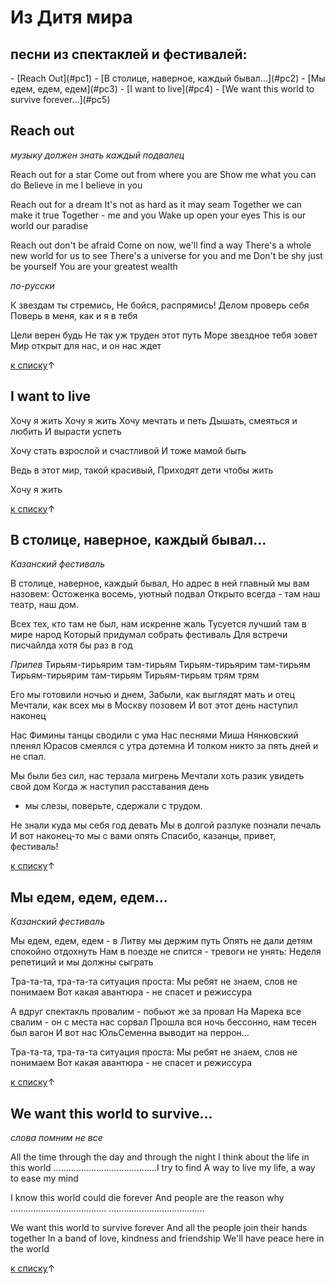 # Из Дитя мира

<h2 id="pesni2"> песни из спектаклей и фестивалей:</h2>
- [Reach Out](#pc1)
- [В столице, наверное, каждый бывал...](#pc2)
- [Мы едем, едем, едем](#pc3)
- [I want to live](#pc4)
- [We want this world to survive forever...](#pc5)

<h2 id="pc1">Reach out</h2>

*музыку должен знать каждый подвалец*
	 
Reach out for a star
Come out from where you are
Show me what you can do
Believe in me I believe in you
	 
Reach out for a dream
It's not as hard as it may seam
Together we can make it true
Together - me and you
Wake up open your eyes
This is our world our paradise

Reach out don't be afraid
Come on now, we'll find a way
There's a whole new world for us to see
There's a universe for you and me
Don't be shy just be yourself
You are your greatest wealth

*по-русски*

К звездам ты стремись,
Не бойся, распрямись!
Делом проверь себя
Поверь в меня, как и я в тебя

Цели верен будь
Не так уж труден этот путь
Море звездное тебя зовет
Мир открыт для нас, и он нас ждет

[к списку](#pesni2)↑

<h2 id="pc2">I want to live</h2>
	 
Хочу я жить
Хочу я жить
Хочу мечтать и петь
Дышать, смеяться и любить
И вырасти успеть

Хочу стать взрослой и счастливой
И тоже мамой быть

Ведь в этот мир, такой красивый,
Приходят дети чтобы жить

Хочу я жить

[к списку](#pesni2)↑

<h2 id="pc3">В столице, наверное, каждый бывал...</h2>

*Казанский фестиваль*
	 

В столице, наверное, каждый бывал,
Но адрес в ней главный мы вам назовем:
Остоженка восемь, уютный подвал
Открыто всегда - там наш театр, наш дом.

Всех тех, кто там не был, нам искренне жаль
Тусуется лучший там в мире народ
Который придумал собрать фестиваль
Для встречи писчайлда хотя бы раз в год

*Припев*
Тирьям-тирьярим там-тирьям
Тирьям-тирьярим там-тирьям
Тирьям-тирьярим там-тирьям
Тирьям-тирьям трям трям

Его мы готовили ночью и днем,
Забыли, как выглядят мать и отец
Мечтали, как всех мы в Москву позовем
И вот этот день наступил наконец

Нас Фимины танцы сводили с ума
Нас песнями Миша Нянковский пленял
Юрасов смеялся с утра дотемна
И толком никто за пять дней и не спал.

Мы были без сил, нас терзала мигрень
Мечтали хоть разик увидеть свой дом
Когда ж наступил расставания день
- мы слезы, поверьте, сдержали с трудом.

Не знали куда мы себя год девать
Мы в долгой разлуке познали печаль
И вот наконец-то мы с вами опять
Спасибо, казанцы, привет, фестиваль!

[к списку](#pesni2)↑

<h2 id="pc4">Мы едем, едем, едем...</h2>

*Казанский фестиваль*
	 
Мы едем, едем, едем - в Литву мы держим путь
Опять не дали детям спокойно отдохнуть
Нам в поезде не спится - тревоги не унять:
Неделя репетиций и мы должны сыграть
	 
Тра-та-та, тра-та-та ситуация проста:
Мы ребят не знаем, слов не понимаем
Вот какая авантюра - не спасет и режиссура

А вдруг спектакль провалим - побьют же за провал
На Марека все свалим - он с места нас сорвал
Прошла вся ночь бессонно, нам тесен был вагон
И вот нас ЮльСеменна выводит на перрон…
	 
Тра-та-та, тра-та-та ситуация проста:
Мы ребят не знаем, слов не понимаем
Вот какая авантюра - не спасет и режиссура

[к списку](#pesni2)↑

<h2 id="pc5">We want this world to survive...</h2>

*слова помним не все*

All the time through the day and through the night
I think about the life in this world
.........................................I try to find
A way to live my life, a way to ease my mind

I know this world could die forever
And people are the reason why
......................................
......................................

We want this world to survive forever
And all the people join their hands together
In a band of love, kindness and friendship
We'll have peace here in the world 

[к списку](#pesni2)↑
